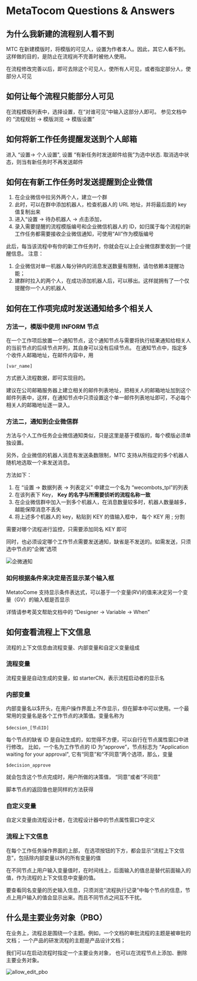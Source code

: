 # MetaTocom Questions & Answers

## 为什么我新建的流程别人看不到

MTC 在新建模版时，将模版的可见人，设置为作者本人。因此，其它人看不到。
这样做的目的，是防止在流程尚不完善时被他人使用。

在流程修改完善以后，即可去除这个可见人，使所有人可见，或者指定部分人，使部分人可见

## 如何让每个流程只能部分人可见

在流程模版列表中，选择设置，在“对谁可见”中输入这部分人即可。
参见文档中的 “流程规划 -> 模版浏览 -> 模版设置”

## 如何将新工作任务提醒发送到个人邮箱

进入 “设置-> 个人设置", 设置 “有新任务时发送邮件给我”为选中状态.
取消选中状态，则当有新任务时不再发送邮件

## 如何在有新工作任务时发送提醒到企业微信

1. 在企业微信中拉另外两个人，建立一个群
2. 此时，可以在群中添加机器人，检查机器人的 URL 地址，并将最后面的 key 值复制出来
3. 进入“设置 -> 待办机器人 -> 点击添加，
4. 录入需要提醒的流程模版编号和企业微信机器人的 ID，如归属于每个流程的新工作任务都需要接收企业微信通知，可使用“All”作为模版编号

此后，每当该流程中有你的新工作任务时，你就会在以上企业微信群里收到一个提醒信息。
注意：

1. 企业微信对单一机器人每分钟内的消息发送数量有限制，请勿依赖本提醒功能；
2. 建群时拉入的两个人，在成功添加机器人后，可以移出。这样就拥有了一个仅提醒你一个人的机器人

## 如何在工作项完成时发送通知给多个相关人

### 方法一，模版中使用 INFORM 节点

在一个工作项后放置一个通知节点，这个通知节点与需要将执行结果通知给相关人的当前节点的后续节点并列，其自身可以没有后续节点。
在通知节点中，指定多个收件人邮箱地址，在邮件内容中，用

```
[var_name]
```

方式嵌入流程数据，即可实现目的。

建议在公司邮箱服务器上建立相关的邮件列表地址，把相关人的邮箱地址加到这个邮件列表中，这样，在通知节点中只须设置这个单一邮件列表地址即可，不必每个相关人的邮箱地址逐一录入。

### 方法二，通知到企业微信群

方法与个人工作任务企业微信通知类似，只是这里是基于模版的，每个模版必须单独设置。

另外，企业微信的机器人消息有发送条数限制，MTC 支持从所指定的多个机器人随机地选取一个来发送消息。

方法如下：

1. 在 “设置 -> 数据列表 -> 列表定义” 中建立一个名为 “wecombots_tpl”的列表
2. 在该列表下 Key， **Key 的名字与所需要侦听的流程名称一致**
3. 在企业微信群中加入一到多个机器人，在消息数量较多时，机器人数量越多，越能保障消息不丢失
4. 将上述多个机器人的 key，粘贴到 KEY 的值输入框中， 每个 KEY 用 ; 分割

需要对哪个流程进行监控，只需要添加同名 KEY 即可

同时，也必须设定哪个工作节点需要发送通知，缺省是不发送的。如需发送，只须选中节点的“企微”选项

![企微通知](https://cdn.jsdelivr.net/gh/cnshsliu/static.xhw.mtc/img/doc/wechatbot_work.png)

### 如何根据条件来决定是否显示某个输入框

MetatoCome 支持显示条件表达式，可以基于一个变量(RV)的值来决定另一个变量（GV）的输入框是否显示

详情请参考英文帮助文档中的 “Designer -> Variable -> When”

## 如何查看流程上下文信息

流程的上下文信息由流程变量、内部变量和自定义变量组成

### 流程变量

流程变量是自动生成的变量，如 starterCN，表示流程启动者的显示名

### 内部变量

内部变量名以$开头，在用户操作界面上不作显示，但在脚本中可以使用。一个最常用的变量名是各个工作节点的决策值。变量名称为

```
$decsion_[节点ID]
```

每个节点的缺省 ID 是自动生成的，如觉得不方便，可以自行在节点属性窗口中进行修改。
比如，一个名为工作节点的 ID 为“approve”，节点标志为 “Application waiting for your approval", 它有“同意”和“不同意”两个选项，那么，变量

```
$decision_approve
```

就会包含这个节点完成时，用户所做的决策值， “同意”或者“不同意”

脚本节点的返回值也是同样的方法获得

### 自定义变量

自定义变量由流程设计者，在流程设计器中的节点属性窗口中定义

### 流程上下文信息

在每个工作任务操作界面的上部， 在选项按钮的下方，都会显示“流程上下文信息”，包括除内部变量以外的所有变量的值

在不同节点上用户输入变量值时，在时间线上，后面输入的值总是替代前面输入的值，作为流程的上下文信息中变量的值。

要查看同名变量的历史输入信息，只须浏览“流程执行记录”中每个节点的信息，节点上用户输入的值会显示出来。而且不同节点之间互不干扰。

## 什么是主要业务对象（PBO）

在业务上，流程总是围绕一个主题。例如，一个文档的审批流程的主题是被审批的文档； 一个产品的研发流程的主题是产品设计文档；

我们可以在启动流程时指定一个主要业务对象， 也可以在流程节点上添加、删除主要业务对象。

![allow_edit_pbo](https://cdn.jsdelivr.net/gh/cnshsliu/static.xhw.mtc/img/doc/allow_edit_pbo.png)
